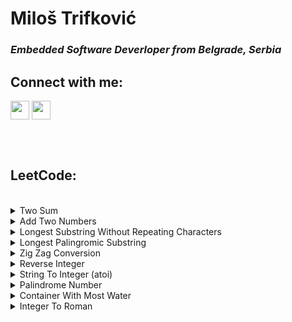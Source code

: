 # **Miloš Trifković** 
### _Embedded Software Deverloper from Belgrade, Serbia_

## Connect with me:

[<img align="center" width="30px" src="https://cdn.jsdelivr.net/npm/simple-icons@v3/icons/github.svg"/>][GitHub] 
[<img align="center" width="30px" src="https://cdn.jsdelivr.net/npm/simple-icons@v3/icons/linkedin.svg"/>][LinkedIn]

<br>
<br>

## **LeetCode:**

<br>

<details>
<summary>Two Sum</summary>

- [C][LC1 C]
- [Python][LC1 PYTHON]
</details>

<details>
<summary>Add Two Numbers</summary>

- [C][LC2 C]
- [Python][LC2 PYTHON]
</details>

<details>
<summary>Longest Substring Without Repeating Characters</summary>

- [C][LC3 C]
- [Python][LC3 PYTHON]
</details>

<details>
<summary>Longest Palingromic Substring</summary>

- [C][LC5 C]
- [Python][LC5 PYTHON]
</details>

<details>
<summary>Zig Zag Conversion</summary>

- [C][LC6 C]
- [Python][LC6 PYTHON]
</details>

<details>
<summary>Reverse Integer</summary>

- [C][LC7 C]
- [Python][LC7 PYTHON]
</details>

<details>
<summary>String To Integer (atoi)</summary>

- [C][LC8 C]
- [Python][LC8 PYTHON]
</details>

<details>
<summary>Palindrome Number</summary>
    
- [C][LC9 C]
- [Python][LC9 PYTHON]
</details>

<details>
<summary>Container With Most Water</summary>

- [C][LC11 C]
- [Python][LC11 PYTHON]
</details>

<details>
<summary>Integer To Roman</summary>

- [C][LC12 C]
- [Python][LC12 PYTHON]
</details>

[GitHub]:   https://github.com/milostiv/Algorithms
[LinkedIn]: https://www.linkedin.com/in/milo%C5%A1-trifkovi%C4%87-423101190

[LC1 C]: https://github.com/milostiv/Algorithms/tree/master/leetCode/c/p1_TwoSum/lc1.c
[LC2 C]: https://github.com/milostiv/Algorithms/blob/master/leetCode/c/p2_AddTwoNumbers/lc2.c
[LC3 C]: https://github.com/milostiv/Algorithms/blob/master/leetCode/c/p3_LongestSubstringWithoutRepeatingCharacters/lc3.c
[LC5 C]: https://github.com/milostiv/Algorithms/blob/master/leetCode/c/p5_LongestPalindromicSubstring/lc5.c
[LC6 C]: https://github.com/milostiv/Algorithms/blob/master/leetCode/c/p6_ZigZagConversion/lc6.c
[LC7 C]: https://github.com/milostiv/Algorithms/blob/master/leetCode/c/p7_ReverseInteger/lc7.c
[LC8 C]: https://github.com/milostiv/Algorithms/blob/master/leetCode/c/p8_StringToInteger_atoi/lc8.c
[LC9 C]: https://github.com/milostiv/Algorithms/blob/master/leetCode/c/p9_PalindromeNumber/lc9.c
[LC11 C]: https://github.com/milostiv/Algorithms/blob/master/leetCode/c/p11_ContainerWithMostWater/lc11.c
[LC12 C]: https://github.com/milostiv/Algorithms/blob/master/leetCode/c/p12_IntegerToRoman/lc12.c

[LC1 PYTHON]: https://github.com/milostiv/Algorithms/tree/master/leetCode/python/p1_TwoSum/lc1.py
[LC2 PYTHON]: https://github.com/milostiv/Algorithms/blob/master/leetCode/python/p2_AddTwoNumbers/lc2.py
[LC3 PYTHON]: https://github.com/milostiv/Algorithms/blob/master/leetCode/python/p3_LongestSubstringWithoutRepeatingCharacters/lc3.py
[LC5 PYTHON]: https://github.com/milostiv/Algorithms/blob/master/leetCode/python/p5_LongestPalindromicSubstring/lc5.py 
[LC6 PYTHON]: https://github.com/milostiv/Algorithms/blob/master/leetCode/python/p6_ZigZagConversion/lc6.py
[LC7 PYTHON]: https://github.com/milostiv/Algorithms/blob/master/leetCode/python/p7_ReverseInteger/lc7.py
[LC8 PYTHON]: https://github.com/milostiv/Algorithms/blob/master/leetCode/python/p8_StringToInteger_atoi/lc8.py
[LC9 PYTHON]: https://github.com/milostiv/Algorithms/blob/master/leetCode/python/p9_PalindromeNumber/lc9.py
[LC11 PYTHON]: https://github.com/milostiv/Algorithms/blob/master/leetCode/python/p11_ContainerWithMostWater/lc11.py
[LC12 PYTHON]: https://github.com/milostiv/Algorithms/blob/master/leetCode/python/p12_IntegerToRoman/lc12.py 
